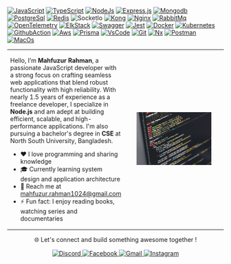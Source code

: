 [![JavaScript](https://img.shields.io/badge/Java-Script-F7DF1E?style=for-the-badge&logo=javascript&logoColor=white)](#)
[![TypeScript](https://img.shields.io/badge/Type-Script-3178C6?style=for-the-badge&logo=typescript&logoColor=fff)](#)
[![NodeJs](https://img.shields.io/badge/Node-Js-00963A?style=for-the-badge&logo=node.js&logoColor=white)](#)
[![Express.js](https://img.shields.io/badge/Express-Js-black?style=for-the-badge&logo=node.js&logoColor=white)](#)
[![Mongodb](https://img.shields.io/badge/Mongo-db-00963A?style=for-the-badge&logo=mongodb&logoColor=white)](#)
[![PostgreSql](https://img.shields.io/badge/Postgre-sql-0181CB?style=for-the-badge&logo=postgresql&logoColor=white)](#)
[![Redis](https://img.shields.io/badge/Red-Is-C63721?style=for-the-badge&logo=redis&logoColor=white)](#)
![SocketIo](https://img.shields.io/badge/Socket-IO-EDEADE?style=for-the-badge&logo=socketdotio&logoColor=white)
[![Kong](https://img.shields.io/badge/Ko-Ng-black?style=for-the-badge&logo=kong&logoColor=white)](#)
[![Nginx](https://img.shields.io/badge/Ngi-Nx-%23009639.svg?style=for-the-badge&logo=nginx&logoColor=white)](#)
[![RabbitMq](https://img.shields.io/badge/Rabbit-Mq-orange?style=for-the-badge&logo=rabbitmq&logoColor=white)](#)
[![OpenTelemetry](https://img.shields.io/badge/Open-Telemetry-F6AB29?style=for-the-badge&logo=opentelemetry&logoColor=white)](#)
[![ElkStack](https://img.shields.io/badge/Elk-Stack-47C0B3?style=for-the-badge&logo=elastic&logoColor=white)](#)
[![Swagger](https://img.shields.io/badge/Swagg-Er-green?style=for-the-badge&logo=swagger&logoColor=white)](#)
[![Jest](https://img.shields.io/badge/Je-St-C63721?style=for-the-badge&logo=jest&logoColor=white)](#)
[![Docker](https://img.shields.io/badge/Doc-Ker-0CC1F3?style=for-the-badge&logo=docker&logoColor=white)](#)
[![Kubernetes](https://img.shields.io/badge/Kuber-Netes-326CE5?style=for-the-badge&logo=kubernetes&logoColor=fff)](#)
[![GithubAction](https://img.shields.io/badge/Github-Action-black?style=for-the-badge&logo=github&logoColor=white)](#)
[![Aws](https://img.shields.io/badge/Aws-Cloud-F89500?style=for-the-badge&logo=amazon&logoColor=white)](#)
[![Prisma](https://img.shields.io/badge/PrisMa-black?style=for-the-badge&logo=prisma&logoColor=white)](#)
[![VsCode](https://img.shields.io/badge/Vs-Code-326CE5?style=for-the-badge&logo=&logoColor=white)](#)
[![Git](https://img.shields.io/badge/Git-red?style=for-the-badge&logo=git&logoColor=white)](#)
[![Nx](https://img.shields.io/badge/Nx-Monorepo-black?style=for-the-badge&logo=nx&logoColor=white)](#)
[![Postman](https://img.shields.io/badge/Post-Man-FF703F?style=for-the-badge&logo=postman&logoColor=white)](#)
[![MacOs](https://img.shields.io/badge/Mac-Os-EDEADE?style=for-the-badge&logo=apple&logoColor=white)](#)

<table>
  <tr>
    <td width="50%" valign="top">
      <p>
        Hello, I’m <strong>Mahfuzur Rahman</strong>, a passionate JavaScript developer with a strong focus on crafting seamless web applications that blend robust functionality with high reliability. With nearly 1.5 years of experience as a freelance developer, I specialize in <strong>Node.js</strong> and am adept at building efficient, scalable, and high-performance applications. I'm also pursuing a bachelor's degree in <strong>CSE</strong> at North South University, Bangladesh.
      </p>
      <ul>
        <li>❤️ I love programming and sharing knowledge</li>
        <li>🎓 Currently learning system design and application architecture</li>
        <li>📧 Reach me at <a href="mailto:mahfuzur.rahman1024@gmail.com">mahfuzur.rahman1024@gmail.com</a></li>
        <li>⚡ Fun fact: I enjoy reading books, watching series and documentaries</li>
      </ul>
    </td>
    <td width="50%" align="center">
      <img src="imagex.jpeg" alt="Image" style="max-width: 80%; height: auto;" />
    </td>
  </tr>
</table>

<p align="center">🌐 Let's connect and build something awesome together !<p>

<div align="center">
  <a href="https://discordapp.com/users/mahfuzur_rahmann">
    <img src="https://img.shields.io/badge/Discord-5561EC?style=for-the-badge&logo=discord&logoColor=fff" alt="Discord" />
  </a>
  <a href="https://www.facebook.com/mahfuzurrahmannnnnn/">
    <img src="https://img.shields.io/badge/Facebook-3178C6?style=for-the-badge&logo=facebook&logoColor=white" alt="Facebook" />
  </a>
  <a href="mailto:mahfuzur.rahman1024@gmail.com">
    <img src="https://img.shields.io/badge/Gmail-red?style=for-the-badge&logo=gmail&logoColor=fff" alt="Gmail" />
  </a>
  <a href="https://www.instagram.com/im_mahfuzz">
    <img src="https://img.shields.io/badge/Instagram-EF3265?style=for-the-badge&logo=instagram&logoColor=fff" alt="Instagram" />
  </a>
</div>

